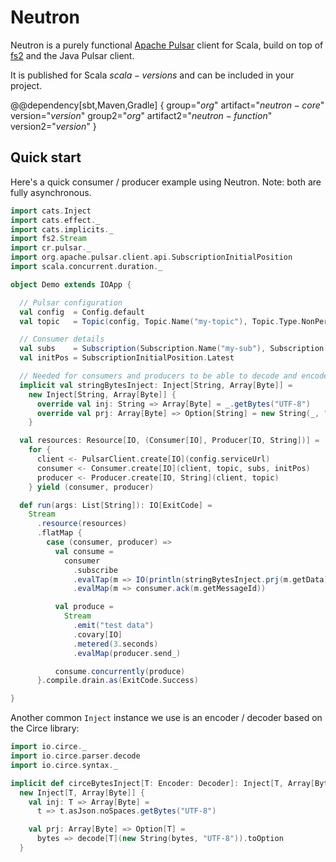 # Neutron

Neutron is a purely functional [Apache Pulsar](https://pulsar.apache.org/) client for Scala, build on top of [fs2](https://fs2.io) and the Java Pulsar client.

It is published for Scala $scala-versions$ and can be included in your project.

@@dependency[sbt,Maven,Gradle] {
  group="$org$" artifact="$neutron-core$" version="$version$"
  group2="$org$" artifact2="$neutron-function$" version2="$version$"
}

## Quick start

Here's a quick consumer / producer example using Neutron. Note: both are fully asynchronous.

```scala mdoc:compile-only
import cats.Inject
import cats.effect._
import cats.implicits._
import fs2.Stream
import cr.pulsar._
import org.apache.pulsar.client.api.SubscriptionInitialPosition
import scala.concurrent.duration._

object Demo extends IOApp {

  // Pulsar configuration
  val config  = Config.default
  val topic   = Topic(config, Topic.Name("my-topic"), Topic.Type.NonPersistent)

  // Consumer details
  val subs    = Subscription(Subscription.Name("my-sub"), Subscription.Type.Shared)
  val initPos = SubscriptionInitialPosition.Latest

  // Needed for consumers and producers to be able to decode and encode messages, respectively
  implicit val stringBytesInject: Inject[String, Array[Byte]] =
    new Inject[String, Array[Byte]] {
      override val inj: String => Array[Byte] = _.getBytes("UTF-8")
      override val prj: Array[Byte] => Option[String] = new String(_, "UTF-8").some
    }

  val resources: Resource[IO, (Consumer[IO], Producer[IO, String])] =
    for {
      client <- PulsarClient.create[IO](config.serviceUrl)
      consumer <- Consumer.create[IO](client, topic, subs, initPos)
      producer <- Producer.create[IO, String](client, topic)
    } yield (consumer, producer)

  def run(args: List[String]): IO[ExitCode] =
    Stream
      .resource(resources)
      .flatMap {
        case (consumer, producer) =>
          val consume =
            consumer
              .subscribe
              .evalTap(m => IO(println(stringBytesInject.prj(m.getData))))
              .evalMap(m => consumer.ack(m.getMessageId))

          val produce =
            Stream
              .emit("test data")
              .covary[IO]
              .metered(3.seconds)
              .evalMap(producer.send_)

          consume.concurrently(produce)
      }.compile.drain.as(ExitCode.Success)

}
```

Another common `Inject` instance we use is an encoder / decoder based on the Circe library:

```scala
import io.circe._
import io.circe.parser.decode
import io.circe.syntax._

implicit def circeBytesInject[T: Encoder: Decoder]: Inject[T, Array[Byte]] =
  new Inject[T, Array[Byte]] {
    val inj: T => Array[Byte] =
      t => t.asJson.noSpaces.getBytes("UTF-8")

    val prj: Array[Byte] => Option[T] =
      bytes => decode[T](new String(bytes, "UTF-8")).toOption
  }
```

